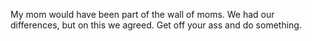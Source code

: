 My mom would have been part of the wall of moms. We had our differences, but on this we agreed. Get off your ass and do something. 
